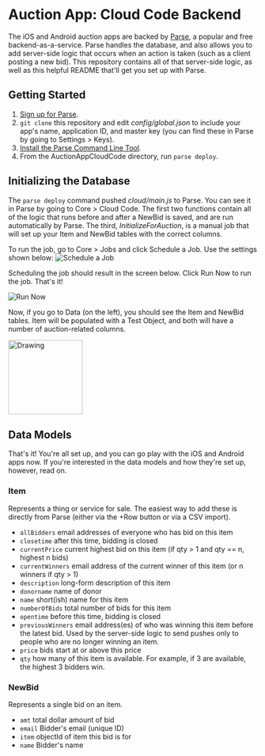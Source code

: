 # Auction App: Cloud Code Backend
The iOS and Android auction apps are backed by [Parse](https://parse.com/), a popular and free backend-as-a-service. Parse handles the database, and also allows you to add server-side logic that occurs when an action is taken (such as a client posting a new bid). This repository contains all of that server-side logic, as well as this helpful README that'll get you set up with Parse.

## Getting Started

1. [Sign up for Parse](https://www.parse.com/home/index#signup). 
2. `git clone` this repository and edit *config/global.json* to include your app's name, application ID, and master key (you can find these in Parse by going to Settings > Keys). 
3. [Install the Parse Command Line Tool](https://parse.com/docs/cloud_code_guide).
4. From the AuctionAppCloudCode directory, run `parse deploy`.

## Initializing the Database
The `parse deploy` command pushed *cloud/main.js* to Parse. You can see it in Parse by going to Core > Cloud Code. The first two functions contain all of the logic that runs before and after a NewBid is saved, and are run automatically by Parse. The third, *InitializeForAuction*, is a manual job that will set up your Item and NewBid tables with the correct columns. 

To run the job, go to Core > Jobs and click Schedule a Job. Use the settings shown below:
![Schedule a Job](http://i.imgur.com/Aho6eQK.png)

Scheduling the job should result in the screen below. Click Run Now to run the job. That's it! 

![Run Now](http://i.imgur.com/zxtMHTe.png)

Now, if you go to Data (on the left), you should see the Item and NewBid tables. Item will be populated with a Test Object, and both will have a number of auction-related columns.

<img src="http://i.imgur.com/2qFxj7j.png" alt="Drawing" style="width: 150px;"/>

## Data Models
That's it! You're all set up, and you can go play with the iOS and Android apps now. If you're interested in the data models and how they're set up, however, read on.

### Item

Represents a thing or service for sale. The easiest way to add these is directly from Parse (either via the +Row button or via a CSV import).

 * `allBidders` email addresses of everyone who has bid on this item
 * `closetime` after this time, bidding is closed
 * `currentPrice` current highest bid on this item (if qty > 1 and qty == n, highest n bids)
 * `currentWinners` email address of the current winner of this item (or n winners if qty > 1)
 * `description` long-form description of this item
 * `donorname` name of donor
 * `name` short(ish) name for this item
 * `numberOfBids` total number of bids for this item
 * `opentime` before this time, bidding is closed
 * `previousWinners` email address(es) of who was winning this item before the latest bid. Used by the server-side logic to send pushes only to people who are no longer winning an item.
 * `price` bids start at or above this price
 * `qty` how many of this item is available. For example, if 3 are available, the highest 3 bidders win.

### NewBid
Represents a single bid on an item. 

 * `amt` total dollar amount of bid
 * `email` Bidder's email (unique ID)
 * `item` objectId of item this bid is for
 * `name` Bidder's name
